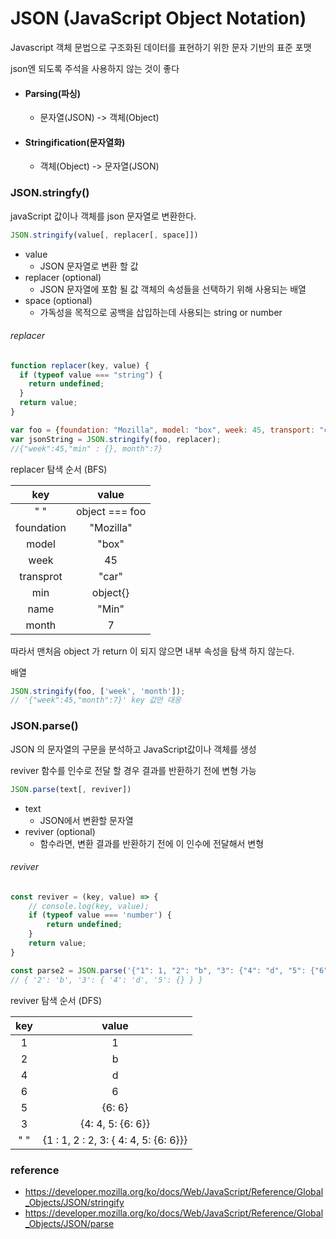 # JSON (JavaScript Object Notation)

Javascript 객체 문법으로 구조화된 데이터를 표현하기 위한 문자 기반의 표준 포맷

json엔  되도록 주석을 사용하지 않는 것이 좋다


- #### Parsing(파싱) 
  - 문자열(JSON) -> 객체(Object) 

- #### Stringification(문자열화)

  - 객체(Object) -> 문자열(JSON)



### JSON.stringfy()

javaScript 값이나 객체를 json 문자열로 변환한다.

```javascript
JSON.stringify(value[, replacer[, space]])
```

- value 
  - JSON 문자열로 변환 할 값
- replacer (optional)
  - JSON 문자열에 포함 될 값 객체의 속성들을 선택하기 위해 사용되는 배열
- space (optional)
  - 가독성을 목적으로 공백을 삽입하는데 사용되는 string or number



###### replacer

```javascript
function replacer(key, value) {
  if (typeof value === "string") {
    return undefined;
  }
  return value;
}

var foo = {foundation: "Mozilla", model: "box", week: 45, transport: "car", min : {name : "Min"}, month: 7};
var jsonString = JSON.stringify(foo, replacer);
//{"week":45,"min" : {}, month":7}
```

replacer 탐색 순서 (BFS)

|    key     |      value      |
| :--------: | :-------------: |
|    " "     | object  === foo |
| foundation |    "Mozilla"    |
|   model    |      "box"      |
|    week    |       45        |
| transprot  |      "car"      |
|    min     |    object{}     |
|    name    |      "Min"      |
|   month    |        7        |

따라서 맨처음 object 가 return 이 되지 않으면 내부 속성을 탐색 하지 않는다.  

배열

```javascript
JSON.stringify(foo, ['week', 'month']);  
// '{"week":45,"month":7}' key 값만 대응
```



### JSON.parse()

JSON 의 문자열의 구문을 분석하고 JavaScript값이나 객체를 생성

reviver 함수를 인수로 전달 할 경우 결과를 반환하기 전에 변형 가능

```javascript
JSON.parse(text[, reviver])
```

- text
  - JSON에서 변환할 문자열
- reviver (optional)
  - 함수라면, 변환 결과를 반환하기 전에 이 인수에 전달해서 변형

###### reviver 

```javascript
const reviver = (key, value) => {
    // console.log(key, value);
    if (typeof value === 'number') {
        return undefined;
    }
    return value;
}

const parse2 = JSON.parse('{"1": 1, "2": "b", "3": {"4": "d", "5": {"6": 6}}}',reviver);
// { '2': 'b', '3': { '4': 'd', '5': {} } }
```

reviver 탐색 순서 (DFS)

| key  |                 value                 |
| :--: | :-----------------------------------: |
|  1   |                   1                   |
|  2   |                   b                   |
|  4   |                   d                   |
|  6   |                   6                   |
|  5   |                {6: 6}                 |
|  3   |           {4: 4, 5: {6: 6}}           |
| " "  | {1 : 1, 2 : 2, 3: { 4: 4, 5: {6: 6}}} |





### reference

- <https://developer.mozilla.org/ko/docs/Web/JavaScript/Reference/Global_Objects/JSON/stringify>
- <https://developer.mozilla.org/ko/docs/Web/JavaScript/Reference/Global_Objects/JSON/parse>